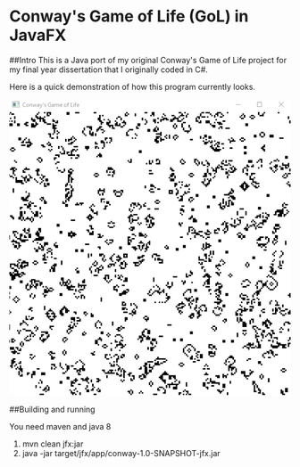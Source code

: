 # Conway's Game of Life (GoL) in JavaFX

##Intro
This is a Java port of my original Conway's Game of Life project for my final year dissertation that I originally coded in C#.

Here is a quick demonstration of how this program currently looks.

![](conway.gif)

##Building and running

You need maven and java 8

1. mvn clean jfx:jar
2. java -jar target/jfx/app/conway-1.0-SNAPSHOT-jfx.jar
